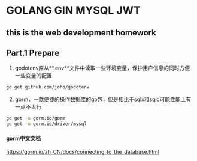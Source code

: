 # GOLANG GIN MYSQL JWT

## this is the web development homework

## Part.1 Prepare
1. godotenv库从**.env**文件中读取一些环境变量，保护用户信息的同时方便一些变量的配置
```bash
go get github.com/joho/godotenv
```
2. gorm，一款便捷的操作数据库的go包，但是相比于sqlx和sqlc可能性能上有一点不太行
```bash
go get -u gorm.io/gorm
go get -u gorm.io/driver/mysql
```
#### gorm中文文档
https://gorm.io/zh_CN/docs/connecting_to_the_database.html


